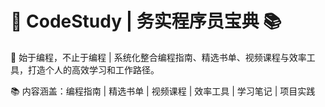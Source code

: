 # 🚀 CodeStudy | 务实程序员宝典 📚​

🎯 始于编程，不止于编程 | 系统化整合编程指南、精选书单、视频课程与效率工具，打造个人的高效学习和工作路径。

📚 内容涵盖：编程指南 | 精选书单 | 视频课程 | 效率工具 | 学习笔记 | 项目实践
